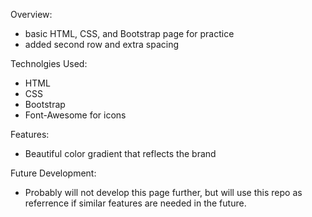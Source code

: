 Overview:

- basic HTML, CSS, and Bootstrap page for practice
- added second row and extra spacing

Technolgies Used:

- HTML
- CSS
- Bootstrap
- Font-Awesome for icons

Features:

- Beautiful color gradient that reflects the brand

Future Development:

- Probably will not develop this page further, but will use this repo as referrence if similar features are needed in the future.
